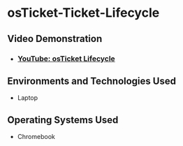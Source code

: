 <h1>osTicket-Ticket-Lifecycle</h1>

<h2>Video Demonstration</h2>

- ### [YouTube: osTicket Lifecycle](https://www.youtube.com/watch?v=l_xQASSZoYU)

<h2>Environments and Technologies Used</h2>

- Laptop

<h2>Operating Systems Used</h2>

- Chromebook</b>
